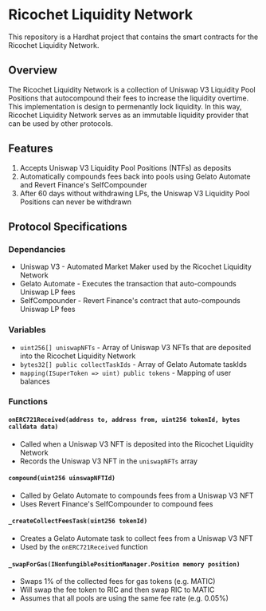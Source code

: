 # Ricochet Liquidity Network
This repository is a Hardhat project that contains the smart contracts for the Ricochet Liquidity Network. 

## Overview
The Ricochet Liquidity Network is a collection of Uniswap V3 Liquidity Pool Positions that autocompound their fees to increase the liquidity overtime. This implementation is design to permenantly lock liquidity. In this way, Ricochet Liquidity Network serves as an immutable liquidity provider that can be used by other protocols.

## Features
1. Accepts Uniswap V3 Liquidity Pool Positions (NTFs) as deposits
2. Automatically compounds fees back into pools using Gelato Automate and Revert Finance's SelfCompounder
3. After 60 days without withdrawing LPs, the Uniswap V3 Liquidity Pool Positions can never be withdrawn

## Protocol Specifications

### Dependancies
- Uniswap V3 - Automated Market Maker used by the Ricochet Liquidity Network
- Gelato Automate - Executes the transaction that auto-compounds Uniswap LP fees 
- SelfCompounder - Revert Finance's contract that auto-compounds Uniswap LP fees

### Variables
- `uint256[] uniswapNFTs` - Array of Uniswap V3 NFTs that are deposited into the Ricochet Liquidity Network
- `bytes32[] public collectTaskIds` - Array of Gelato Automate taskIds
- `mapping(ISuperToken => uint) public tokens` - Mapping of user balances

### Functions

#### `onERC721Received(address to, address from, uint256 tokenId, bytes calldata data)`
- Called when a Uniswap V3 NFT is deposited into the Ricochet Liquidity Network
- Records the Uniswap V3 NFT in the `uniswapNFTs` array

#### `compound(uint256 uinswapNFTId)`
- Called by Gelato Automate to compounds fees from a Uniswap V3 NFT
- Uses Revert Finance's SelfCompounder to compound fees

#### `_createCollectFeesTask(uint256 tokenId)`
- Creates a Gelato Automate task to collect fees from a Uniswap V3 NFT
- Used by the `onERC721Received` function

#### `_swapForGas(INonfungiblePositionManager.Position memory position)`
- Swaps 1% of the collected fees for gas tokens (e.g. MATIC)
- Will swap the fee token to RIC and then swap RIC to MATIC 
- Assumes that all pools are using the same fee rate (e.g. 0.05%)
